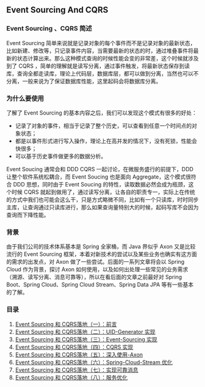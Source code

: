 ## Event Sourcing And CQRS
### Event Sourcing 、CQRS 简述

Event Sourcing 简单来说就是记录对象的每个事件而不是记录对象的最新状态，比如新建、修改等，只记录事件内容，当需要最新的状态的时，通过堆叠事件将最新的状态计算出来。那么这种模式查询的时候性能会变的非常差，这个时候就涉及到了 CQRS ，简单的理解就是读写分离，通过事件触发，将最新状态保存到读库，查询全都走读库，理论上代码层，数据库层，都可以做到分离，当然也可以不分离，一般来说为了保证数据库性能，这里起码会将数据库分离。
	
### 为什么要使用
了解了 Event Sourcing 的基本内容之后，我们可以发现这个模式有很多的好处：

* 记录了对象的事件，相当于记录了整个历史，可以查看到任意一个时间点的对象状态；
* 都是以事件形式进行写入操作，理论上在高并发的情况下，没有死锁，性能会快很多；
* 可以基于历史事件做更多的数据分析。
	
Event Soucing 通常会和 DDD CQRS 一起讨论，在微服务盛行的前提下，DDD 让整个软件系统松耦合，而 Event Soucing 也是面向 Aggregate，这个模式很符合 DDD 思想，同时由于 Event Soucing 的特性，读取数据必然会成为瓶颈，这个时候 CQRS 就起到做用了，通过读写分离，让各自的职责专一，实际上在传统的方式中我们也可能会这么干，只是方式略微不同，比如有一个只读库，时时同步主库，让查询通过只读库进行，那么如果查询量特别大的时候，起码写库不会因为查询而下降性能。

### 背景

由于我们公司的技术体系基本是 Spring 全家桶，而 Java 界似乎 Axon 又是比较流行的 Event Sourcing 框架，本着对新技术的尝试以及某些业务也确实有这方面的需求的出发点，对 Axon 做了一些尝试。后面的一系列文章将会以 Spring Cloud 作为背景，探讨 Axon 如何使用，以及如何出处理一些常见的业务需求（溯源、读写分离、消息可靠等），所以在看后面的文章之前最好对 Spring Boot、Spring Cloud、Spring Cloud Stream、Spring Data JPA 等有一些基本的了解。

### 目录

1. [Event Sourcing 和 CQRS落地（一）：前言](http://soooban.github.io/2019/06/10/Event-Sourcing-And-CQRS/)
2. [Event Sourcing 和 CQRS落地（二）：UID-Generator 实现](http://soooban.github.io/2019/06/10/UID-Generator/)
3. [Event Sourcing 和 CQRS落地（三）：Event-Sourcing 实现](http://soooban.github.io/2019/06/11/%E5%AE%9E%E7%8E%B0-Event-Sourcing/)
4. [Event Sourcing 和 CQRS落地（四）：CQRS 实现](http://soooban.github.io/2019/06/11/%E5%AE%9E%E7%8E%B0-CQRS/)
5. [Event Sourcing 和 CQRS落地（五）：深入使用-Axon](http://soooban.github.io/2019/06/12/%E6%B7%B1%E5%85%A5%E4%BD%BF%E7%94%A8-Axon/)
6. [Event Sourcing 和 CQRS落地（六）：Spring-Cloud-Stream 优化](http://soooban.github.io/2019/06/13/%E5%AE%9E%E7%8E%B0%E5%8F%AF%E9%9D%A0%E6%B6%88%E6%81%AF/)
7. [Event Sourcing 和 CQRS落地（七）：实现可靠消息](http://soooban.github.io/2019/06/13/Spring-Cloud-Stream-%E4%BC%98%E5%8C%96/)
8. [Event Sourcing 和 CQRS落地（八）：服务优化](http://soooban.github.io/2019/06/14/%E6%9C%8D%E5%8A%A1%E4%BC%98%E5%8C%96/)
